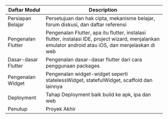 | Daftar Modul  | Description |
| ------------- | ------------- |
| Persiapan Belajar  | Persetujuan dan hak cipta, mekanisme belajar, forum diskusi, dan daftar referensi  |
| Pengenalan Flutter  | Pengenalan Flutter, apa itu flutter, instalasi flutter, instalasi IDE, project wizard, menjalankan emulator android atau iOS, dan menjelaskan di web  |
| Dasar-dasar Flutter  | Pengenalan dasar-dasar flutter dari cara penggunaan packages  |
| Pengenalan Widget  | Pengenalan widget-widget seperti statelessWidget, statefulWidget, scaffold dan lainnya  |
| Deployment  | Tahap Deployment baik build ke apk, ipa dan web  |
| Penutup  | Proyek Akhir  |